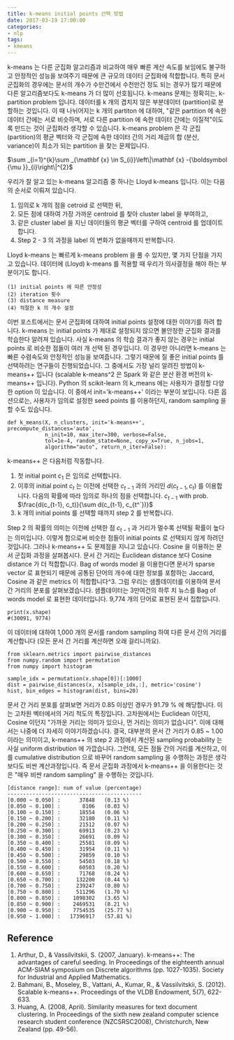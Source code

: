 ```yaml
---
title: k-means initial points 선택 방법
date: 2017-03-19 17:00:00
categories:
- nlp
tags:
- kmeans
---
```


k-means 는 다른 군집화 알고리즘과 비교하여 매우 빠른 계산 속도를 보임에도 불구하고 안정적인 성능을 보여주기 때문에 큰 규모의 데이터 군집화에 적합합니다. 특히 문서 군집화의 경우에는 문서의 개수가 수만건에서 수천만건 정도 되는 경우가 많기 때문에 다른 알고리즘보다도 k-means 가 더 많이 선호됩니다. k-means 문제는 정확히는, k-partition problem 입니다. 데이터를 k 개의 겹치지 않은 부분데이터 (partition)로 분할하는 것입니다. 이 때 나뉘어지는 k 개의 partiton 에 대하여, "같은 partition 에 속한 데이터 간에는 서로 비슷하며, 서로 다른 partition 에 속한 데이터 간에는 이질적"이도록 만드는 것이 군집화라 생각할 수 있습니다. k-means problem 은 각 군집 (partition)의 평균 벡터와 각 군집에 속한 데이터 간의 거리 제곱의 합 (분산, variance)이 최소가 되는 partition 을 찾는 문제입니다. 

$\sum _{i=1}^{k}\sum _{\mathbf {x} \in S_{i}}\left\|\mathbf {x} -{\boldsymbol {\mu }}_{i}\right\|^{2}$

우리가 잘 알고 있는 k-means 알고리즘 중 하나는 Lloyd k-means 입니다. 이는 다음의 순서로 이뤄져 있습니다. 

1. 임의로 k 개의 점을 cetroid 로 선택한 뒤, 
2. 모든 점에 대하여 가장 가까운 centroid 를 찾아 cluster label 을 부여하고, 
3. 같은 cluster label 을 지닌 데이터들의 평균 벡터를 구하여 centroid 를 업데이트 합니다. 
4. Step 2 - 3 의 과정을 label 의 변화가 없을때까지 반복합니다. 

Lloyd k-means 는 빠르게 k-means problem 을 풀 수 있지만, 몇 가지 단점을 가지고 있습니다. 데이터에 (Lloyd) k-means 를 적용할 때 우리가 의사결정을 해야 하는 부분이기도 합니다. 

    (1) initial points 에 따른 안정성
    (2) iteration 횟수
    (3) distance measure
    (4) 적절한 k 의 개수 설정

이번 포스트에서는 문서 군집화에 대하여 initial points 설정에 대한 이야기를 하려 합니다. k-means 는 initial points 가 제대로 설정되지 않으면 불안정한 군집화 결과를 학습한다 알려져 있습니다. 사실 k-means 의 학습 결과가 좋지 않는 경우는 initial points 로 비슷한 점들이 여러 개 선택 된 경우입니다. 이 경우만 아니라면 k-means 는 빠른 수렴속도와 안정적인 성능을 보여줍니다. 그렇기 때문에 질 좋은 initial points 를 선택하려는 연구들이 진행되었습니다. 그 중에서도 가장 널리 알려진 방법이 k-means++ 입니다 (scalable k-means^2 은 Spark 와 같은 분산 환경 버전의 k-means++ 입니다). Python 의 scikit-learn 의 k_means 에는 사용자가 결정할 다양한 option 이 있습니다. 이 중에서 init='k-means++' 이라는 부분이 보입니다. 다른 옵션으로는, 사용자가 임의로 설정한 seed points 를 이용하던지, random sampling 을 할 수도 있습니다. 

    def k_means(X, n_clusters, init='k-means++', precompute_distances='auto',
                n_init=10, max_iter=300, verbose=False,
                tol=1e-4, random_state=None, copy_x=True, n_jobs=1,
                algorithm="auto", return_n_iter=False):
    
k-means++ 은 다음처럼 작동합니다. 

1. 첫 initial point $c_1$ 은 임의로 선택합니다. 
2. 이후의 initial point $c_t$ 는 이전에 선택한 $c_{t-1}$ 과의 거리인 $d(c_{t-1}, c_{t})$ 를 이용합니다. 다음의 확률에 따라 임의로 하나의 점을 선택합니다. $c_{t-1}$ with prob. $\frac{d(c_{t-1}, c_t)}{\sum d(c_{t-1}, c_{t^`})}$
3. k 개의 initial points 를 선택할 때까지 step 2 를 반복합니다. 

Step 2 의 확률의 의미는 이전에 선택한 점 $c_{t-1}$ 과 거리가 멀수록 선택될 확률이 높다는 의미입니다. 이렇게 함으로써 비슷한 점들이 initial points 로 선택되지 않게 하려던 것입니다. 그러나 k-means++ 도 문제점을 지니고 있습니다. Cosine 을 이용하는 문서 군집화 과정을 살펴봅시다. 문서 간 거리는 Euclidean distance 보다 Cosine distance 가 더 적합합니다. Bag of words model 을 이용한다면 문서가 sparse vector 로 표현되기 때문에 공통된 단어의 개수에 대한 정보를 포함하는 Jaccard, Cosine 과 같은 metrics 이 적합합니다^3. 그럼 우리는 샘플데이터를 이용하여 문서 간 거리의 분포를 살펴보겠습니다. 샘플데이터는 3만여건의 하루 치 뉴스를 Bag of words model 로 표현한 데이터입니다. 9,774 개의 단어로 표현된 문서 집합입니다.  

    print(x.shape)
    #(30091, 9774)

이 데이터에 대하여 1,000 개의 문서를 random sampling 하여 다른 문서 간의 거리를 계산합니다 (모든 문서 간 거리를 계산하면 오래 걸리니까요). 

    from sklearn.metrics import pairwise_distances
    from numpy.random import permutation
    from numpy import histogram

    sample_idx = permutation(x.shape[0])[:1000]
    dist = pairwise_distances(x, x[sample_idx,:], metric='cosine')
    hist, bin_edges = histogram(dist, bins=20)
    
문서 간 거리 분포를 살펴보면 거리가 0.85 이상인 경우가 91.79 % 에 해당합니다. 이는 고차원 벡터에서의 거리 척도의 특징입니다. 고차원에서는 Euclidean 이던지, Cosine 이던지 "가까운 거리는 의미가 있으나, 먼 거리는 의미가 없습니다". 이에 대해서는 나중에 더 자세히 이야기하겠습니다. 결국, 대부분의 문서 간 거리가 0.85 ~ 1.00 이라는 의미이고, k-means++ 의 step 2 과정에서 계산된 sampling probability 는 사실 uniform distribution 에 가깝습니다. 그런데, 모든 점들 간의 거리를 계산하고, 이를 cumulative distribution 으로 바꾸어 random sampling 을 수행하는 과정은 생각보다도 비싼 계산과정입니다. 즉 문서 군집화 과정에서 k-means++ 을 이용한다는 것은 "매우 비싼 random sampling" 을 수행하는 것입니다.
    
    [distance range]: num of value (percentage)
    -------------------------------------------
    [0.000 ~ 0.050] :      37848   (0.13 %)
    [0.050 ~ 0.100] :       8106   (0.03 %)
    [0.100 ~ 0.150] :      18554   (0.06 %)
    [0.150 ~ 0.200] :      32180   (0.11 %)
    [0.200 ~ 0.250] :      21512   (0.07 %)
    [0.250 ~ 0.300] :      69913   (0.23 %)
    [0.300 ~ 0.350] :      26691   (0.09 %)
    [0.350 ~ 0.400] :      25581   (0.09 %)
    [0.400 ~ 0.450] :      31954   (0.11 %)
    [0.450 ~ 0.500] :      29859   (0.10 %)
    [0.500 ~ 0.550] :      54503   (0.18 %)
    [0.550 ~ 0.600] :      60503   (0.20 %)
    [0.600 ~ 0.650] :      71768   (0.24 %)
    [0.650 ~ 0.700] :     132200   (0.44 %)
    [0.700 ~ 0.750] :     239247   (0.80 %)
    [0.750 ~ 0.800] :     511296   (1.70 %)
    [0.800 ~ 0.850] :    1098302   (3.65 %)
    [0.850 ~ 0.900] :    2469531   (8.21 %)
    [0.900 ~ 0.950] :    7754535   (25.77 %)
    [0.950 ~ 1.000] :   17396917   (57.81 %)
    
    

## Reference    
1. Arthur, D., & Vassilvitskii, S. (2007, January). k-means++: The advantages of careful seeding. In Proceedings of the eighteenth annual ACM-SIAM symposium on Discrete algorithms (pp. 1027-1035). Society for Industrial and Applied Mathematics.
2. Bahmani, B., Moseley, B., Vattani, A., Kumar, R., & Vassilvitskii, S. (2012). Scalable k-means++. Proceedings of the VLDB Endowment, 5(7), 622-633.
3. Huang, A. (2008, April). Similarity measures for text document clustering. In Proceedings of the sixth new zealand computer science research student conference (NZCSRSC2008), Christchurch, New Zealand (pp. 49-56).